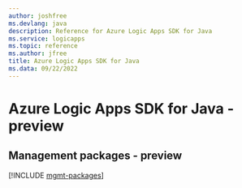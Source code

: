 ```yaml
---
author: joshfree
ms.devlang: java
description: Reference for Azure Logic Apps SDK for Java
ms.service: logicapps
ms.topic: reference
ms.author: jfree
title: Azure Logic Apps SDK for Java
ms.data: 09/22/2022
---
```

# Azure Logic Apps SDK for Java - preview

## Management packages - preview
[!INCLUDE [mgmt-packages](logic-apps-mgmt-index.md)]
